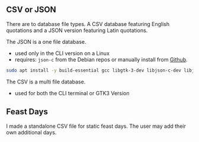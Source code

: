 ## CSV or JSON

There are to database file types. A CSV database featuring English quotations and a JSON version featuring Latin quotations.

The JSON is a one file database.
* used only in the CLI version on a Linux
* requires: ```json-c``` from the Debian repos or manually install from [Github](https://github.com/json-c/json-c).

```sh
sudo apt install -y build-essential gcc libgtk-3-dev libjson-c-dev libjson-c-doc
```

The CSV is a multi file database.
* used for both the CLI terminal or GTK3 Version

## Feast Days

I made a standalone CSV file for static feast days. The user may add their own additional days.
